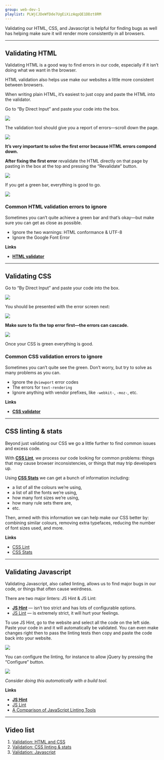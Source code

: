 ```yaml
---
group: web-dev-1
playlist: PLWjCJDeWfDde7UgEiXizAqpQE1DDzt8RM
---
```


Validating our HTML, CSS, and Javascript is helpful for finding bugs as well has helping make sure it will render more consistently in all browsers.

---

## Validating HTML

Validating HTML is a good way to find errors in our code, especially if it isn’t doing what we want in the browser.

HTML validation also helps use make our websites a little more consistent between browsers.

When writing plain HTML, it’s easiest to just copy and paste the HTML into the validator.

Go to “By Direct Input” and paste your code into the box.

![](html.jpg)

The validation tool should give you a report of errors—scroll down the page.

![](html-errors.jpg)

**It’s very important to solve the first error because HTML errors compond down.**

**After fixing the first error** revalidate the HTML directly on that page by pasting in the box at the top and pressing the “Revalidate” button.

![](html-revalidate.jpg)

If you get a green bar, everything is good to go.

![](html-valid.jpg)

### Common HTML validation errors to ignore

Sometimes you can’t quite achieve a green bar and that’s okay—but make sure you can get as close as possible.

- Ignore the two warnings: HTML conformance & UTF-8
- Ignore the Google Font Error

**Links**

- **[HTML validator](http://validator.w3.org/)**

---

## Validating CSS

Go to “By Direct Input” and paste your code into the box.

![](css.jpg)

You should be presented with the error screen next:

![](css-errors.jpg)

**Make sure to fix the top error first—the errors can cascade.**

![](css-valid.jpg)

Once your CSS is green everything is good.

### Common CSS validation errors to ignore

Sometimes you can’t quite see the green. Don’t worry, but try to solve as many problems as you can.

- Ignore the `@viewport` error codes
- The errors for `text-rendering`
- Ignore anything with vendor prefixes, like `-webkit-`, `-moz-`, etc.

**Links**

- **[CSS validator](http://jigsaw.w3.org/css-validator/)**

---

## CSS linting & stats

Beyond just validating our CSS we go a little further to find common issues and excess code.

With **[CSS Lint](http://csslint.net/)**, we process our code looking for common problems: things that may cause browser inconsistencies, or things that may trip developers up.

Using **[CSS Stats](http://cssstats.com/)** we can get a bunch of information including:

- a list of all the colours we’re using,
- a list of all the fonts we’re using,
- how many font sizes we’re using,
- how many rule sets there are,
- etc.

Then, armed with this information we can help make our CSS better by: combining similar colours, removing extra typefaces, reducing the number of font sizes used, and more.

**Links**

- [CSS Lint](http://csslint.net/)
- [CSS Stats](http://cssstats.com/)

---

## Validating Javascript

Validating Javascript, also called linting, allows us to find major bugs in our code, or things that often cause weirdness.

There are two major linters: JS Hint & JS Lint:

- **[JS Hint](http://jshint.com/)** — isn’t too strict and has lots of configurable options.
- [JS Lint](http://jslint.com/) — is extremely strict, it will hurt your feelings.

To use JS Hint, go to the website and select all the code on the left side. Paste your code in and it will automatically be validated. You can even make changes right then to pass the linting tests then copy and paste the code back into your website.

![](jshint.jpg)

You can configure the linting, for instance to allow jQuery by pressing the “Configure” button.

![](jshint-config.jpg)

*Consider doing this automatically with a build tool.*

**Links**

- **[JS Hint](http://jshint.com/)**
- [JS Lint](http://jslint.com/)
- [A Comparison of JavaScript Linting Tools](http://www.sitepoint.com/comparison-javascript-linting-tools/)

---

## Video list

1. [Validation: HTML and CSS](https://www.youtube.com/watch?v=79qAXqE3Qz8&index=1&list=PLWjCJDeWfDde7UgEiXizAqpQE1DDzt8RM)
2. [Validation: CSS linting & stats](https://www.youtube.com/watch?v=LN5P4SrRgeE&list=PLWjCJDeWfDde7UgEiXizAqpQE1DDzt8RM&index=2)
3. [Validation: Javascript](https://www.youtube.com/watch?v=4vXx5gClY6c&list=PLWjCJDeWfDde7UgEiXizAqpQE1DDzt8RM&index=3)
